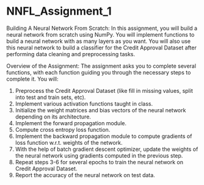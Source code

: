 # NNFL_Assignment_1

Building A Neural Network From Scratch:
In this assignment, you will build a neural network from scratch using NumPy. You will implement functions to build a neural network with as many layers as you want. You will also use this neural network to build a classifier for the Credit Approval Dataset after performing data cleaning and preprocessing tasks.

Overview of the Assignment:
The assignment asks you to complete several functions, with each function guiding you through the necessary steps to complete it. You will:

1. Preprocess the Credit Approval Dataset (like fill in missing values, split into test and train sets, etc).
2. Implement various activation functions taught in class.
3. Initialize the weight matrices and bias vectors of the neural network depending on its architecture.
4. Implement the forward propagation module.
5. Compute cross entropy loss function.
6. Implement the backward propagation module to compute gradients of loss function w.r.t. weights of the network.
7. With the help of batch gradient descent optimizer, update the weights of the neural network using gradients computed in the previous step.
8. Repeat steps 3-6 for several epochs to train the neural network on Credit Approval Dataset.
9. Report the accuracy of the neural network on test data.
